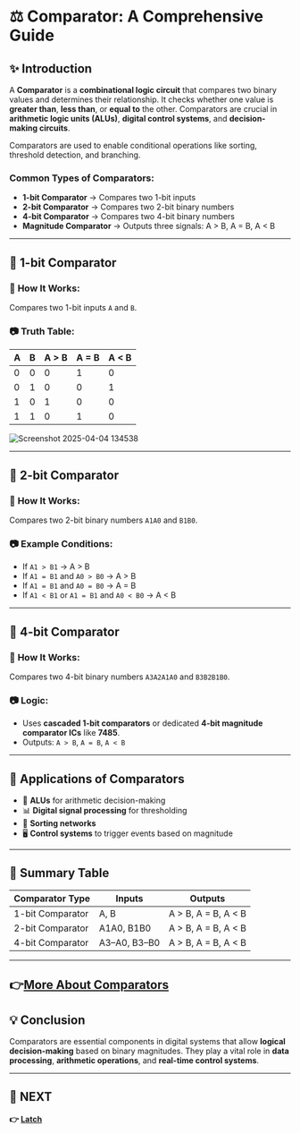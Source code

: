 # ⚖️ **Comparator: A Comprehensive Guide**

## ✨ **Introduction**
A **Comparator** is a **combinational logic circuit** that compares two binary values and determines their relationship. It checks whether one value is **greater than**, **less than**, or **equal to** the other. Comparators are crucial in **arithmetic logic units (ALUs)**, **digital control systems**, and **decision-making circuits**.

Comparators are used to enable conditional operations like sorting, threshold detection, and branching.

### **Common Types of Comparators**:
- **1-bit Comparator** → Compares two 1-bit inputs
- **2-bit Comparator** → Compares two 2-bit binary numbers
- **4-bit Comparator** → Compares two 4-bit binary numbers
- **Magnitude Comparator** → Outputs three signals: A > B, A = B, A < B

---

## 📌 **1-bit Comparator**

### 🔹 **How It Works:**
Compares two 1-bit inputs `A` and `B`.

### 📷 **Truth Table**:

| A | B | A > B | A = B | A < B |
|---|---|--------|--------|--------|
| 0 | 0 |   0    |   1    |   0    |
| 0 | 1 |   0    |   0    |   1    |
| 1 | 0 |   1    |   0    |   0    |
| 1 | 1 |   0    |   1    |   0    |

![Screenshot 2025-04-04 134538](https://github.com/user-attachments/assets/16c53115-9804-4646-8b07-f22858b5defa)


---

## 📌 **2-bit Comparator**

### 🔹 **How It Works:**
Compares two 2-bit binary numbers `A1A0` and `B1B0`.

### 📷 **Example Conditions**:
- If `A1 > B1` → A > B  
- If `A1 = B1` and `A0 > B0` → A > B  
- If `A1 = B1` and `A0 = B0` → A = B  
- If `A1 < B1` or `A1 = B1` and `A0 < B0` → A < B

---

## 📌 **4-bit Comparator**

### 🔹 **How It Works:**
Compares two 4-bit binary numbers `A3A2A1A0` and `B3B2B1B0`.

### 📷 **Logic:**
- Uses **cascaded 1-bit comparators** or dedicated **4-bit magnitude comparator ICs** like **7485**.
- Outputs: `A > B`, `A = B`, `A < B`

---

## 📌 **Applications of Comparators**
- 🧠 **ALUs** for arithmetic decision-making
- 📊 **Digital signal processing** for thresholding
- 🔄 **Sorting networks**
- 🖥️ **Control systems** to trigger events based on magnitude

---

## 📌 **Summary Table**

| Comparator Type  | Inputs        | Outputs                     |
|------------------|---------------|------------------------------|
| 1-bit Comparator | A, B          | A > B, A = B, A < B          |
| 2-bit Comparator | A1A0, B1B0    | A > B, A = B, A < B          |
| 4-bit Comparator | A3–A0, B3–B0  | A > B, A = B, A < B          |

---
**👉[More About Comparators ](https://www.electronics-tutorials.ws/combination/comb_8.html)**
---

## 💡 **Conclusion**
Comparators are essential components in digital systems that allow **logical decision-making** based on binary magnitudes. They play a vital role in **data processing**, **arithmetic operations**, and **real-time control systems**.

---

## 🔹 NEXT  
**👉 [Latch](../../Sequential_Circuit/Latch)**

